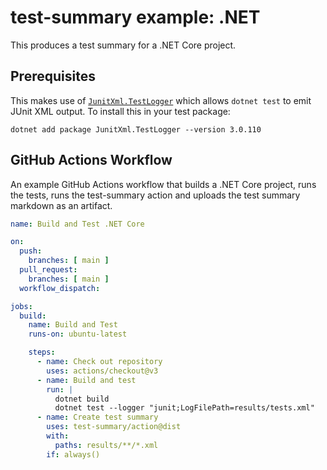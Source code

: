 test-summary example: .NET
==========================

This produces a test summary for a .NET Core project.

Prerequisites
-------------

This makes use of [`JunitXml.TestLogger`](https://www.nuget.org/packages/JunitXml.TestLogger/) which allows `dotnet test` to emit JUnit XML output. To install this in your test package:

```
dotnet add package JunitXml.TestLogger --version 3.0.110
```

GitHub Actions Workflow
-----------------------

An example GitHub Actions workflow that builds a .NET Core project, runs the tests, runs the test-summary action and uploads the test summary markdown as an artifact.

```yaml
name: Build and Test .NET Core

on:
  push:
    branches: [ main ]
  pull_request:
    branches: [ main ]
  workflow_dispatch:

jobs:
  build:
    name: Build and Test
    runs-on: ubuntu-latest

    steps:
      - name: Check out repository
        uses: actions/checkout@v3
      - name: Build and test
        run: |
          dotnet build
          dotnet test --logger "junit;LogFilePath=results/tests.xml"
      - name: Create test summary
        uses: test-summary/action@dist
        with:
          paths: results/**/*.xml
        if: always()
```
